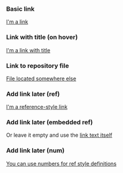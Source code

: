 ### Basic link
[I'm a link](https://www.google.com)

### Link with title (on hover)
[I'm a link with title](https://www.google.com "Google's Homepage")

### Link to repository file
[File located somewhere else](../LICENSE)

### Add link later (ref)
[I'm a reference-style link][Some thing to reference later]

### Add link later (embedded ref)
Or leave it empty and use the [link text itself]

[link text itself]: http://www.reddit.com

### Add link later (num)
[You can use numbers for ref style definitions][1]

[1]: http://slashdot.org

<!-- Reference link from above -->
[Some thing to reference later]: https://www.mozilla.org
